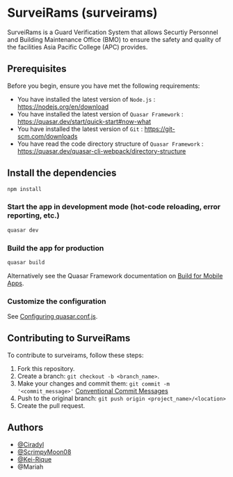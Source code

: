 # SurveiRams (surveirams)

SurveiRams is a Guard Verification System that allows Securtiy Personnel and Building Maintenance Office (BMO) to ensure the safety and quality of the facilities Asia Pacific College (APC) provides.

## Prerequisites
Before you begin, ensure you have met the following requirements:

<!--- Add, duplicate or remove as required --->
* You have installed the latest version of `Node.js` : https://nodejs.org/en/download
* You have installed the latest version of `Quasar Framework` : https://quasar.dev/start/quick-start#now-what
* You have installed the latest version of `Git` : https://git-scm.com/downloads
* You have read the code directory structure of `Quasar Framework` : https://quasar.dev/quasar-cli-webpack/directory-structure

## Install the dependencies

```bash
npm install
```

### Start the app in development mode (hot-code reloading, error reporting, etc.)

```bash
quasar dev
```

### Build the app for production

```bash
quasar build
```
Alternatively see the Quasar Framework documentation on [Build for Mobile Apps](https://quasar.dev/quasar-cli-vite/developing-mobile-apps).

### Customize the configuration

See [Configuring quasar.conf.js](https://quasar.dev/quasar-cli/quasar-conf-js).

## Contributing to SurveiRams
<!--- If your README is long or you have some specific process or steps you want contributors to follow, consider creating a separate CONTRIBUTING.md file--->
To contribute to surveirams, follow these steps:
1. Fork this repository.
2. Create a branch: `git checkout -b <branch_name>`.
3. Make your changes and commit them: `git commit -m '<commit_message>'` [Conventional Commit Messages](https://gist.github.com/qoomon/5dfcdf8eec66a051ecd85625518cfd13)
4. Push to the original branch: `git push origin <project_name>/<location>`
5. Create the pull request.

## Authors
* [@Ciradyl](https://github.com/Ciradyl) 
* [@ScrimpyMoon08](https://github.com/ScrimpyMoon08) 
* [@Kei-Rique](https://github.com/Kei-Rique)
* @Mariah
